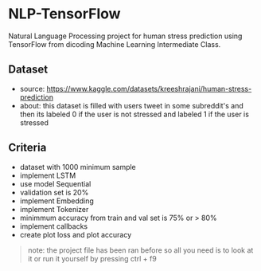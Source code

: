 # NLP-TensorFlow
Natural Language Processing project for human stress prediction using TensorFlow from dicoding Machine Learning Intermediate Class. 

## Dataset
- source: https://www.kaggle.com/datasets/kreeshrajani/human-stress-prediction
- about: this dataset is filled with users tweet in some subreddit's and then its labeled 0 if the user is not stressed and labeled 1 if the user is stressed

## Criteria
- dataset with 1000 minimum sample
- implement LSTM
- use model Sequential
- validation set is 20%
- implement Embedding
- implement Tokenizer
- minimmum accuracy from train and val set is 75% or &gt; 80%
- implement callbacks
- create plot loss and plot accuracy

> note: the project file has been ran before so all you need is to look at it or run it yourself by pressing ctrl + f9
